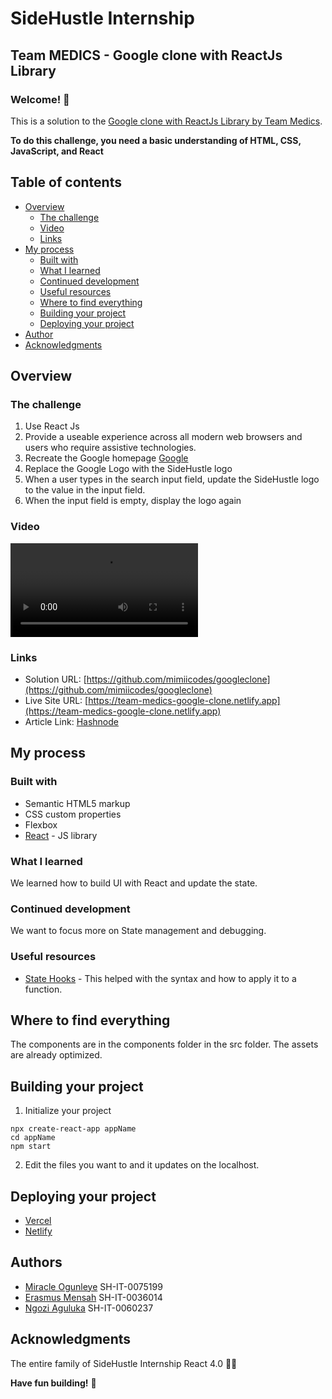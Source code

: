 # SideHustle Internship
## Team MEDICS - Google clone with ReactJs Library
### Welcome! 👋

This is a solution to the [Google clone with ReactJs Library by Team Medics](https://www.frontendmentor.io/challenges/sunnyside-agency-landing-page-7yVs3B6ef).

**To do this challenge, you need a basic understanding of HTML, CSS, JavaScript, and React**

## Table of contents

- [Overview](#overview)
  - [The challenge](#the-challenge)
  - [Video](#video)
  - [Links](#links)
- [My process](#my-process)
  - [Built with](#built-with)
  - [What I learned](#what-i-learned)
  - [Continued development](#continued-development)
  - [Useful resources](#useful-resources)
  - [Where to find everything](#where-to-find-everything)
  - [Building your project](#building-your-project)
  - [Deploying your project](#deploying-your-project)
- [Author](#author)
- [Acknowledgments](#acknowledgments)

## Overview

### The challenge

1. Use React Js
2. Provide a useable experience across all modern web browsers and users who require assistive technologies.
3. Recreate the Google homepage [Google](https://www.google.com/)
4. Replace the Google Logo with the SideHustle logo
5. When a user types in the search input field, update the SideHustle logo to the value in the input field.
6. When the input field is empty, display the logo again

### Video

![Video](https://res.cloudinary.com/mirakle/video/upload/v1636238558/Untitled__Nov_6_2021_10_04_PM_zmmxwo.mp4)

### Links

- Solution URL: [https://github.com/mimiicodes/googleclone](https://github.com/mimiicodes/googleclone)
- Live Site URL: [https://team-medics-google-clone.netlify.app](https://team-medics-google-clone.netlify.app)
- Article Link: [Hashnode](https://miracleogunleye.hashnode.dev/our-experience-so-far-learning-react-js-and-in-side-hustle-internship-ckvohw4eg06b1j3s1dpeg6a6p)

## My process

### Built with

- Semantic HTML5 markup
- CSS custom properties
- Flexbox
- [React](https://reactjs.org/) - JS library

### What I learned

We learned how to build UI with React and update the state.

### Continued development

We want to focus more on State management and debugging.

### Useful resources

- [State Hooks](https://reactjs.org/docs/hooks-state.html) - This helped with the syntax and how to apply it to a function.

## Where to find everything

The components are in the components folder in the src folder.
The assets are already optimized.

## Building your project

1. Initialize your project
```
npx create-react-app appName
cd appName
npm start
```
2. Edit the files you want to and it updates on the localhost.

## Deploying your project

- [Vercel](https://vercel.com/)
- [Netlify](https://www.netlify.com/)

## Authors

- [Miracle Ogunleye](https://github.com/mimiicodes) SH-IT-0075199
- [Erasmus Mensah](https://github.com/testprojcts) SH-IT-0036014
- [Ngozi Aguluka](https://github.com/Melissacinta) SH-IT-0060237

## Acknowledgments

The entire family of SideHustle Internship React 4.0 🎊✨

**Have fun building!** 🚀
